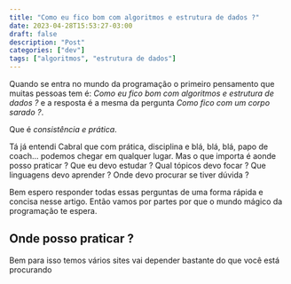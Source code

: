 ```yaml
---
title: "Como eu fico bom com algoritmos e estrutura de dados ?"
date: 2023-04-28T15:53:27-03:00
draft: false
description: "Post"
categories: ["dev"]
tags: ["algoritmos", "estrutura de dados"]
---
```


Quando se entra no mundo da programação o primeiro pensamento que muitas pessoas tem é: *_Como eu fico bom com algoritmos e estrutura de dados ?_*
e a resposta é a mesma da pergunta *_Como fico com um corpo sarado ?_*.

Que é *consistência e prática*.

Tá já entendi Cabral que com prática, disciplina e blá, blá, blá, papo de coach... podemos chegar em qualquer lugar. 
Mas o que importa é aonde posso praticar ? Que eu devo estudar ? Qual tópicos devo focar ? Que linguagens devo aprender ? Onde devo procurar se tiver dúvida ? 

Bem espero responder todas essas perguntas de uma forma rápida e concisa nesse artigo. Então vamos por partes por que o mundo mágico da programação te espera.



## Onde posso praticar ?

Bem para isso temos vários sites vai depender bastante do que você está procurando 

